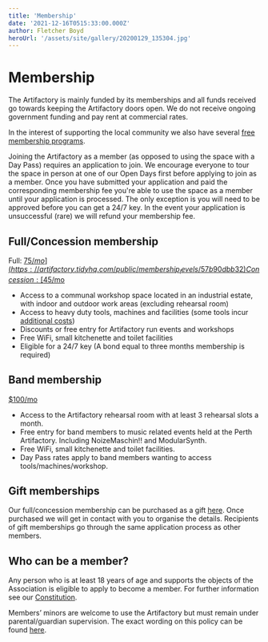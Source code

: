 ```yaml
---
title: 'Membership'
date: '2021-12-16T0515:33:00.000Z'
author: Fletcher Boyd
heroUrl: '/assets/site/gallery/20200129_135304.jpg'
---
```


# Membership

The Artifactory is mainly funded by its memberships and all funds received go towards keeping the Artifactory doors open. We do not receive ongoing government funding and pay rent at commercial rates.

In the interest of supporting the local community we also have several [free membership programs](/pages/freeMembership).

Joining the Artifactory as a member (as opposed to using the space with a Day Pass) requires an application to join. We encourage everyone to tour the space in person at one of our Open Days first before applying to join as a member. Once you have submitted your application and paid the corresponding membership fee you're able to use the space as a member until your application is processed. The only exception is you will need to be approved before you can get a 24/7 key. In the event your application is unsuccessful (rare) we will refund your membership fee.

## Full/Concession membership

Full: [$75/mo](https://artifactory.tidyhq.com/public/membership_levels/57b90dbb32)  
Concession: [$45/mo](https://artifactory.tidyhq.com/public/membership_levels/53401b970f)

- Access to a communal workshop space located in an industrial estate, with indoor and outdoor work areas (excluding rehearsal room)
- Access to heavy duty tools, machines and facilities (some tools incur [additional costs](https://wiki.artifactory.org.au/en/docs/policies/fees))
- Discounts or free entry for Artifactory run events and workshops
- Free WiFi, small kitchenette and toilet facilities
- Eligible for a 24/7 key (A bond equal to three months membership is required)

## Band membership

[$100/mo](https://artifactory.tidyhq.com/public/membership_levels/NYW9Rg)

- Access to the Artifactory rehearsal room with at least 3 rehearsal slots a month.
- Free entry for band members to music related events held at the Perth Artifactory. Including NoizeMaschin!! and ModularSynth.
- Free WiFi, small kitchenette and toilet facilities.
- Day Pass rates apply to band members wanting to access tools/machines/workshop.

## Gift memberships

Our full/concession membership can be purchased as a gift [here](https://artifactory.tidyhq.com/public/shop/products). Once purchased we will get in contact with you to organise the details. Recipients of gift memberships go through the same application process as other members.

## Who can be a member?

Any person who is at least 18 years of age and supports the objects of the Association is eligible to apply to become a member. For further information see our [Constitution](https://wiki.artifactory.org.au/en/constitution).

Members’ minors are welcome to use the Artifactory but must remain under parental/guardian supervision. The exact wording on this policy can be found [here](https://wiki.artifactory.org.au/en/docs/policies/bylaws).
